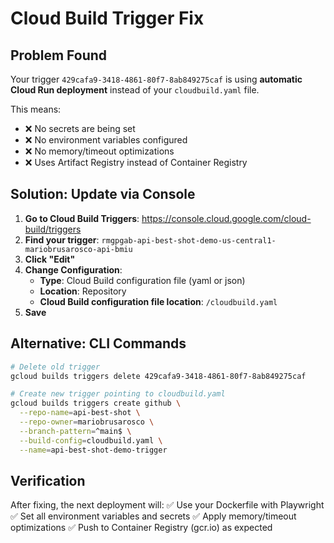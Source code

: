# Cloud Build Trigger Fix

## Problem Found
Your trigger `429cafa9-3418-4861-80f7-8ab849275caf` is using **automatic Cloud Run deployment** instead of your `cloudbuild.yaml` file.

This means:
- ❌ No secrets are being set
- ❌ No environment variables configured  
- ❌ No memory/timeout optimizations
- ❌ Uses Artifact Registry instead of Container Registry

## Solution: Update via Console

1. **Go to Cloud Build Triggers**: https://console.cloud.google.com/cloud-build/triggers
2. **Find your trigger**: `rmgpgab-api-best-shot-demo-us-central1-mariobrusarosco-api-bmiu`
3. **Click "Edit"**
4. **Change Configuration**:
   - **Type**: Cloud Build configuration file (yaml or json)
   - **Location**: Repository 
   - **Cloud Build configuration file location**: `/cloudbuild.yaml`
5. **Save**

## Alternative: CLI Commands
```bash
# Delete old trigger
gcloud builds triggers delete 429cafa9-3418-4861-80f7-8ab849275caf

# Create new trigger pointing to cloudbuild.yaml
gcloud builds triggers create github \
  --repo-name=api-best-shot \
  --repo-owner=mariobrusarosco \
  --branch-pattern=^main$ \
  --build-config=cloudbuild.yaml \
  --name=api-best-shot-demo-trigger
```

## Verification
After fixing, the next deployment will:
✅ Use your Dockerfile with Playwright
✅ Set all environment variables and secrets
✅ Apply memory/timeout optimizations
✅ Push to Container Registry (gcr.io) as expected